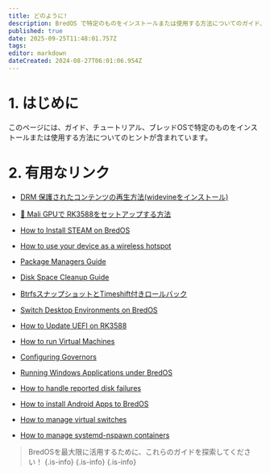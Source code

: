```yaml
---
title: どのように!
description: BredOS で特定のものをインストールまたは使用する方法についてのガイド、チュートリアル、ヒント
published: true
date: 2025-09-25T11:48:01.757Z
tags:
editor: markdown
dateCreated: 2024-08-27T06:01:06.954Z
---
```


# 1. はじめに

このページには、ガイド、チュートリアル、ブレッドOSで特定のものをインストールまたは使用する方法についてのヒントが含まれています。

# 2. 有用なリンク

- [DRM 保護されたコンテンツの再生方法(widevineをインストール)](/how-to/widevine-watch-drm-content)

- [🐾 Mali GPUで RK3588をセットアップする方法](/how-to/how-to-setup-panthor)

- [How to Install STEAM on BredOS](/how-to/how-to-install-steam)

- [How to use your device as a wireless hotspot](/how-to/how-to-use-your-device-as-ap)

- [Package Managers Guide](/how-to/package-management)

- [Disk Space Cleanup Guide](/how-to/free-space-up)

- [BtrfsスナップショットとTimeshift付きロールバック](/how-to/timeshift-system-snapshots-and-rollbacks-on-btrfs)

- [Switch Desktop Environments on BredOS](/how-to/switch-desktop-environments)

- [How to Update UEFI on RK3588](/how-to/update-uefi-rk3588)

- [How to run Virtual Machines](/how-to/run-vms)

- [Configuring Governors](/how-to/govctl)

- [Running Windows Applications under BredOS](/how-to/proton-run)

- [How to handle reported disk failures](/how-to/disk-failure)

- [How to install Android Apps to BredOS](/how-to/waydroid)

- [How to manage virtual switches](/how-to/open-vswitch)

- [How to manage systemd-nspawn containers](/how-to/systemd-nspawn)

> BredOSを最大限に活用するために、これらのガイドを探索してください！
> {.is-info}
> {.is-info}
> {.is-info}
